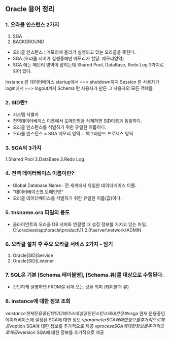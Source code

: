 ## Oracle 용어 정리

### 1. 오라클 인스턴스 2가지
1) SGA 
2) BACKGROUND

- 오라클 인스턴스 : 메모리에 올라가 실행되고 있는 오라클을 뜻한다.
- SGA (오라클 서버가 실행중에만 메모리가 할당. 메모리영역)
- SGA 에는 메모리 영역이 잡히는데 Shared Pool, DataBase, Redo Log 3가지로 되어 있다.

Instance 란 데이터베이스 startup에서 ==> shutdown까지 
Session 란 사용자가 login에서 ==> logout까지 
Schema 란 사용자가 만든 그 사용자의 모든 객체들 

### 2. SID란?
- 시스템 식별자
- 전역데이터베이스 이름에서 도메인명을 삭제하면 SID이름과 동일하다.
- 오라클 인스턴스를 식별하기 위한 유일한 이름이다.
- 오라클 인스턴스 = SGA 메모리 영역 + 백그라운드 프로세스 영역

### 3. SGA의 3가지
1.Shared Pool
2.DataBase
3.Redo Log

### 4. 전역 데이터베이스 이름이란?
- Global Database Name : 전 세계에서 유일한 데이터베이스 이름.
- "데이터베이스명.도메인명"
- 오라클 데이터베이스를 식별하기 위한 유일한 이름(값)이다.

### 5. tnsname.ora 파일의 용도
- 클라이언트와 오라클 DB 서버와 연결할 때 설정 정보를 가지고 있는 파일.
C:\oraclexe\app\oracle\product\11.2.0\server\network\ADMIN

### 6. 오라클 설치 후 주요 오라클 서비스 2가지 - 암기
1. Oracle[SID]Service
2. Oracle[SID]Listener

### 7. SQL은 기본 [Schema.테이블명], [Schema.뷰]를 대상으로 수행된다.
- 간단하게 설명하면 FROM절 뒤에 오는 것을 의미 (테이블과 뷰)

### 8. instance에 대한 정보 조회
v$instance 현재 운용중인 데이터베이스에 설정된 인스턴스에 대한 정보 
v$sga 현재 운용중인 데이터베이스에 설정된 SGA에 대한 정보 
v$parameter SGA에 대한 정보를 추가적으로 제공 
v$option SGA에 대한 정보를 추가적으로 제공 
v$process SGA에 대한 정보를 추가적으로 제공 
v$version SGA에 대한 정보를 추가적으로 제공 



